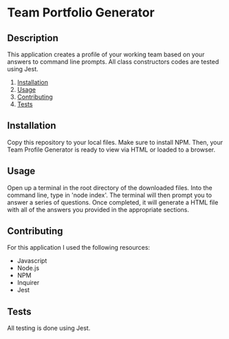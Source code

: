 # Team Portfolio Generator

## Description
This application creates a profile of your working team based on your answers to command line prompts. All class constructors codes are tested using Jest.

1. [Installation](#installation)
2. [Usage](#usage)
3. [Contributing](#contributing)
4. [Tests](#tests)

## Installation
Copy this repository to your local files. Make sure to install NPM. Then, your Team Profile Generator is ready to view via HTML or loaded to a browser.

## Usage
Open up a terminal in the root directory of the downloaded files. Into the command line, type in 'node index'. The terminal will then prompt you to answer a series of questions. Once completed, it will generate a HTML file with all of the answers you provided in the appropriate sections.

## Contributing
For this application I used the following resources:

* Javascript
* Node.js
* NPM
* Inquirer
* Jest

## Tests
All testing is done using Jest.

  